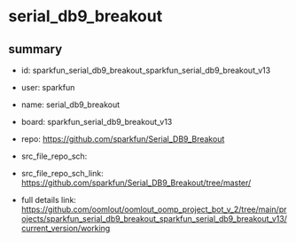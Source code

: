 # serial_db9_breakout
 
## summary 
* id: sparkfun_serial_db9_breakout_sparkfun_serial_db9_breakout_v13
* user: sparkfun
* name: serial_db9_breakout
* board: sparkfun_serial_db9_breakout_v13
* repo: https://github.com/sparkfun/Serial_DB9_Breakout



* src_file_repo_sch: 
* src_file_repo_sch_link: https://github.com/sparkfun/Serial_DB9_Breakout/tree/master/
* full details link: https://github.com/oomlout/oomlout_oomp_project_bot_v_2/tree/main/projects/sparkfun_serial_db9_breakout_sparkfun_serial_db9_breakout_v13/current_version/working  







